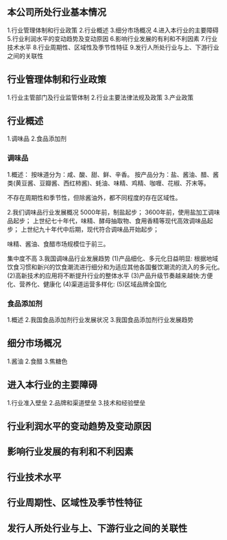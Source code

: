 ## 本公司所处行业基本情况
1.行业管理体制和行业政策
2.行业概述
3.细分市场概况
4.进入本行业的主要障碍
5.行业利润水平的变动趋势及变动原因
6.影响行业发展的有利和不利因素
7.行业技术水平
8.行业周期性、区域性及季节性特征
9.发行人所处行业与上、下游行业之间的关联性

## 行业管理体制和行业政策
1.行业主管部门及行业监管体制
2.行业主要法律法规及政策
3.产业政策

## 行业概述
1.调味品
2.食品添加剂

### 调味品
1.概述：
按味道分为：咸、酸、甜、鲜、辛香。
按产品分为：盐、酱油、醋、酱类(黄豆酱、豆瓣酱、西红柿酱)、蚝油、味精、鸡精、咖喱、花椒、芥末等。

不存在周期性和季节性，但除酱油外，都不同程度的存在区域性。

2.我们调味品行业发展概况
  5000年前，制盐起步；
  3600年前，使用盐加工调味品起步；
  上世纪七十年代，味精、酵母抽取物、食用香精等现代高效调味品起步；
  上世纪九十年代中后期，现代符合调味品开始起步；

  味精、酱油、食醋市场规模位于前三。

  集中度不高
3.我国调味品行业发展趋势
 (1)产品细化、多元化日益明显: 根据地域饮食习惯和新兴的饮食潮流进行细分和为适应其他各国餐饮潮流的流入的多元化。
 (2)高新技术的应用将不断提升行业的整体水平
 (3)产品升级节奏越来越快:方便化、营养化、健康化
 (4)渠道运营多样化:
 (5)区域品牌全国化

### 食品添加剂
1.概述
2.我国食品添加剂行业发展状况
3.我国食品添加剂行业发展趋势

## 细分市场概况
1.酱油
2.食醋
3.焦糖色

## 进入本行业的主要障碍
1.行业准入壁垒
2.品牌和渠道壁垒
3.技术和经验壁垒

## 行业利润水平的变动趋势及变动原因
## 影响行业发展的有利和不利因素
## 行业技术水平
## 行业周期性、区域性及季节性特征
## 发行人所处行业与上、下游行业之间的关联性




